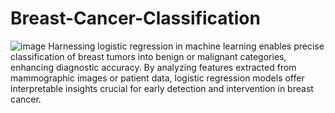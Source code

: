# Breast-Cancer-Classification
![image](https://github.com/deeptiprasadd/Breast-Cancer-Classification/assets/111698372/197e8566-ac99-4d13-848e-e296e36df144)
Harnessing logistic regression in machine learning
enables precise classification of breast tumors into benign or malignant categories, enhancing diagnostic accuracy. By
analyzing features extracted from mammographic images or patient data, logistic regression models offer interpretable
insights crucial for early detection and intervention in breast cancer.
